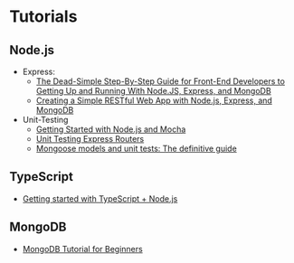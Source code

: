 # Tutorials

## Node.js
* Express:
  * [The Dead-Simple Step-By-Step Guide for Front-End Developers to Getting Up and Running With Node.JS, Express, and MongoDB](https://closebrace.com/tutorials/2017-03-02/the-dead-simple-step-by-step-guide-for-front-end-developers-to-getting-up-and-running-with-nodejs-express-and-mongodb)
  * [Creating a Simple RESTful Web App with Node.js, Express, and MongoDB](https://closebrace.com/tutorials/2017-03-02/creating-a-simple-restful-web-app-with-nodejs-express-and-mongodb)
* Unit-Testing
  * [Getting Started with Node.js and Mocha](https://semaphoreci.com/community/tutorials/getting-started-with-node-js-and-mocha)
  * [Unit Testing Express Routers](http://evanshortiss.com/development/javascript/2016/04/15/express-testing-using-ioc.html)
  * [Mongoose models and unit tests: The definitive guide](https://codeutopia.net/blog/2016/06/10/mongoose-models-and-unit-tests-the-definitive-guide/)

## TypeScript
* [Getting started with TypeScript + Node.js](https://blog.risingstack.com/building-a-node-js-app-with-typescript-tutorial/)


## MongoDB
* [ MongoDB Tutorial for Beginners ](https://www.guru99.com/mongodb-tutorials.html)
